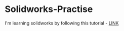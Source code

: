 # Solidworks-Practise
I'm learning solidworks by following this tutorial - [LINK](https://drive.google.com/file/d/1FfqG1_iMmWq1AdrxGsqB59AQTk4pUKKh/view) 
